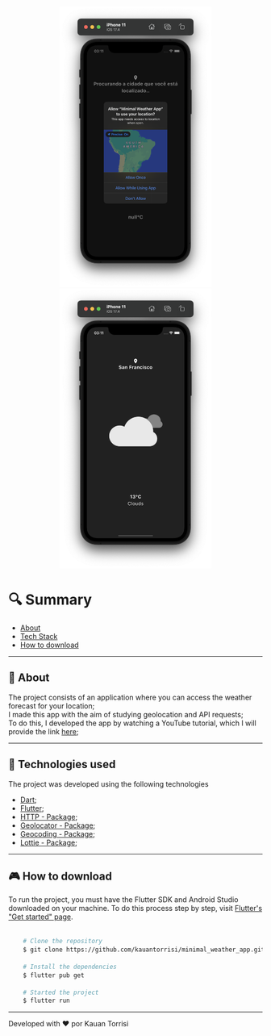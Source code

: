 <div align="center">
    <img src="assets/weather-app-requesting-localization.png" width="300px">
    <img src="assets/weather-app.png" width="300px">
</div>

# 🔍 Summary

- [About](#-about)
- [Tech Stack](#-technologies-used)
- [How to download](#-how-to-download)

---

## 📗 About

The project consists of an application where you can access the weather forecast for your location;<br>
I made this app with the aim of studying geolocation and API requests;<br>
To do this, I developed the app by watching a YouTube tutorial, which I will provide the link [here](https://www.youtube.com/watch?v=yLtpMqvMgdY&t=234s);

---

## 🚀 Technologies used

The project was developed using the following technologies

- [Dart](https://dart.dev/);
- [Flutter](https://flutter.dev/);
- [HTTP - Package](https://pub.dev/packages/http);
- [Geolocator - Package](https://pub.dev/packages/geolocator);
- [Geocoding - Package](https://pub.dev/packages/geocoding);
- [Lottie - Package](https://pub.dev/packages/lottie);

---

## 🎮 How to download

To run the project, you must have the Flutter SDK and Android Studio downloaded on your machine.
To do this process step by step, visit [Flutter's "Get started" page](https://docs.flutter.dev/get-started/install).

```bash

    # Clone the repository
    $ git clone https://github.com/kauantorrisi/minimal_weather_app.git

    # Install the dependencies
    $ flutter pub get

    # Started the project
    $ flutter run
```

---

Developed with ❤️ por Kauan Torrisi
